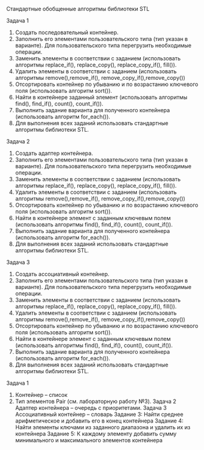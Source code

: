 Стандартные обобщенные алгоритмы библиотеки STL

Задача 1
1. Создать последовательный контейнер.
2. Заполнить его элементами пользовательского типа (тип указан в варианте). Для пользовательского типа перегрузить необходимые операции.
3. Заменить элементы в соответствии с заданием (использовать алгоритмы replace_if(), replace_copy(), replace_copy_if(), fill()).
4. Удалить элементы в соответствии с заданием (использовать алгоритмы remove(),remove_if(), remove_copy_if(),remove_copy())
5. Отсортировать контейнер по убыванию и по возрастанию ключевого поля (использовать алгоритм sort()).
6. Найти в контейнере заданный элемент (использовать алгоритмы find(), find_if(), count(), count_if()).
7. Выполнить задание варианта для полученного контейнера (использовать алгоритм for_each()).
8. Для выполнения всех заданий использовать стандартные алгоритмы библиотеки STL.
   
Задача 2
1. Создать адаптер контейнера.
2. Заполнить его элементами пользовательского типа (тип указан в варианте). Для пользовательского типа перегрузить необходимые операции.
3. Заменить элементы в соответствии с заданием (использовать алгоритмы replace_if(), replace_copy(), replace_copy_if(), fill()).
4. Удалить элементы в соответствии с заданием (использовать алгоритмы remove(),remove_if(), remove_copy_if(),remove_copy())
5. Отсортировать контейнер по убыванию и по возрастанию ключевого поля (использовать алгоритм sort()).
6. Найти в контейнере элемент с заданным ключевым полем (использовать алгоритмы find(), find_if(), count(), count_if()).
7. Выполнить задание варианта для полученного контейнера (использовать алгоритм for_each()).
8. Для выполнения всех заданий использовать стандартные алгоритмы библиотеки STL.

Задача 3
1. Создать ассоциативный контейнер.
2. Заполнить его элементами пользовательского типа (тип указан в варианте). Для пользовательского типа перегрузить необходимые операции.
3. Заменить элементы в соответствии с заданием (использовать алгоритмы replace_if(), replace_copy(), replace_copy_if(), fill()).
4. Удалить элементы в соответствии с заданием (использовать алгоритмы remove(),remove_if(), remove_copy_if(),remove_copy())
5. Отсортировать контейнер по убыванию и по возрастанию ключевого поля (использовать алгоритм sort()).
6. Найти в контейнере элемент с заданным ключевым полем (использовать алгоритмы find(), find_if(), count(), count_if()).
7. Выполнить задание варианта для полученного контейнера (использовать алгоритм for_each()).
8. Для выполнения всех заданий использовать стандартные алгоритмы библиотеки STL.

Задача 1
1. Контейнер – список
2. Тип элементов Pair (см. лабораторную работу №3).
Задача 2
Адаптер контейнера – очередь с приоритетами.
Задача 3
Ассоциативный контейнер – словарь
Задание 3: Найти среднее арифметическое и добавить его в конец контейнера
Задание 4: Найти элементы ключами из заданного диапазона и удалить их из контейнера
Задание 5: К каждому элементу добавить сумму минимального и максимального элементов контейнера
